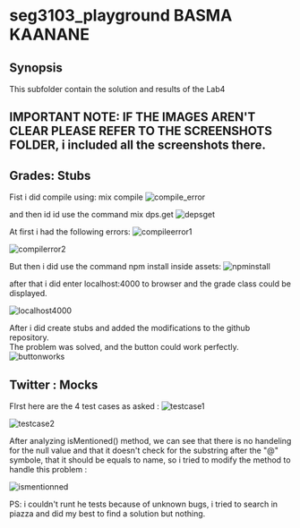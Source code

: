 # seg3103_playground BASMA KAANANE

## Synopsis

This subfolder contain the solution and results of the Lab4

## IMPORTANT NOTE: IF THE IMAGES AREN'T CLEAR PLEASE REFER TO THE SCREENSHOTS FOLDER, i included all the screenshots there. 

## Grades: Stubs

Fist i did compile using: mix compile 
![compile_error](https://user-images.githubusercontent.com/58495262/123737834-ad941800-d871-11eb-90db-ea58735c9eb6.png)

and then id id use the command mix dps.get 
![depsget](https://user-images.githubusercontent.com/58495262/123737859-bc7aca80-d871-11eb-9edf-dbc762b7db7c.png)

At first i had the following errors: 
![compileerror1](https://user-images.githubusercontent.com/58495262/123737980-f8ae2b00-d871-11eb-87c5-6894ff65c54e.png)

![compilerror2](https://user-images.githubusercontent.com/58495262/123738006-0368c000-d872-11eb-8e9d-cb91ee133dd0.png)

But then i did use the command npm install inside assets: 
![npminstall](https://user-images.githubusercontent.com/58495262/123738050-14b1cc80-d872-11eb-8629-99abfacdba6b.png)

after that i did enter localhost:4000 to browser and the grade class could be displayed. 

![localhost4000](https://user-images.githubusercontent.com/58495262/123738185-55a9e100-d872-11eb-9f50-43c125aa4793.png)

After i did create stubs and added the modifications to the github repository.   
The problem was solved, and the button could work perfectly. 
![buttonworks](https://user-images.githubusercontent.com/58495262/124367086-50f27d80-dc22-11eb-9027-29e564667b38.png)

## Twitter : Mocks

FIrst here are the 4 test cases as asked :
![testcase1](https://user-images.githubusercontent.com/58495262/124367109-85663980-dc22-11eb-9a25-e55f4dbdc61e.png)

![testcase2](https://user-images.githubusercontent.com/58495262/124367114-8dbe7480-dc22-11eb-88c7-56d582b689ff.png)

After analyzing isMentioned() method, we can see that there is no handeling for the null value and that it doesn't check for the substring after the "@" symbole, that it should be equals to name, so i tried to modify the method to handle this problem : 

![ismentionned](https://user-images.githubusercontent.com/58495262/124367230-543a3900-dc23-11eb-8721-64507393199c.png)

PS: i couldn't runt he tests because of unknown bugs, i tried to search in piazza and did my best to find a solution but nothing. 









